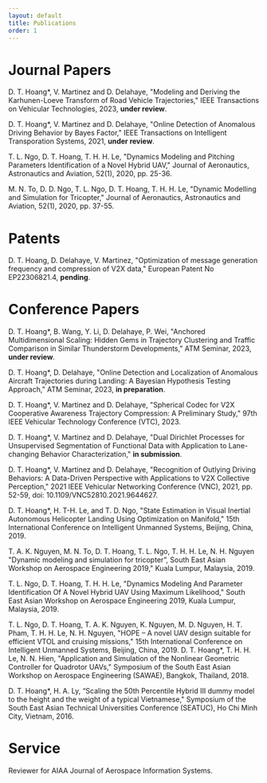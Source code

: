 ```yaml
---
layout: default
title: Publications
order: 1
---
```


# Journal Papers
D. T. Hoang*, V. Martinez and D. Delahaye, "Modeling and Deriving the Karhunen-Loeve Transform of Road Vehicle Trajectories," IEEE Transactions on Vehicular Technologies, 2023, **under review**.

D. T. Hoang*, V. Martinez and D. Delahaye, "Online Detection of Anomalous Driving Behavior by Bayes Factor," IEEE Transactions on Intelligent Transporation Systems, 2021, **under review**.

T. L. Ngo, D. T. Hoang, T. H. H. Le, "Dynamics Modeling and Pitching Parameters Identification of a Novel Hybrid UAV," Journal of Aeronautics, Astronautics and Aviation, 52(1), 2020, pp. 25-36.

M. N. To, D. D. Ngo, T. L. Ngo, D. T. Hoang, T. H. H. Le, "Dynamic Modelling and Simulation for Tricopter," Journal of Aeronautics, Astronautics and Aviation, 52(1), 2020, pp. 37-55.

# Patents
D. T. Hoang, D. Delahaye, V. Martinez, "Optimization of message generation frequency and compression of V2X data," European Patent No EP22306821.4, **pending**.

# Conference Papers
D. T. Hoang*, B. Wang, Y. Li, D. Delahaye, P. Wei, "Anchored Multidimensional Scaling: Hidden Gems in Trajectory Clustering and Traffic Comparison in Similar Thunderstorm Developments," ATM Seminar, 2023, **under review**.

D. T. Hoang*, D. Delahaye, "Online Detection and Localization of Anomalous Aircraft Trajectories during Landing: A Bayesian Hypothesis Testing Approach," ATM Seminar, 2023, **in preparation**.

D. T. Hoang*, V. Martinez and D. Delahaye, "Spherical Codec for V2X Cooperative Awareness Trajectory Compression: A Preliminary Study," 97th IEEE Vehicular Technology Conference (VTC), 2023.

D. T. Hoang*, V. Martinez and D. Delahaye, "Dual Dirichlet Processes for Unsupervised Segmentation of Functional Data with Application to Lane-changing Behavior Characterization," **in submission**.

D. T. Hoang*, V. Martinez and D. Delahaye, "Recognition of Outlying Driving Behaviors: A Data-Driven Perspective with Applications to V2X Collective Perception," 2021 IEEE Vehicular Networking Conference (VNC), 2021, pp. 52-59, doi: 10.1109/VNC52810.2021.9644627.

D. T. Hoang*, H. T-H. Le, and T. D. Ngo, "State Estimation in Visual Inertial Autonomous Helicopter Landing Using Optimization on Manifold," 15th International Conference on Intelligent Unmanned Systems, Beijing, China, 2019.

T. A. K. Nguyen, M. N. To, D. T. Hoang, T. L. Ngo, T. H. H. Le, N. H. Nguyen "Dynamic modeling and simulation for tricopter”, South East Asian Workshop on Aerospace Engineering 2019," Kuala Lumpur, Malaysia, 2019.

T. L. Ngo, D. T. Hoang, T. H. H. Le, "Dynamics Modeling And Parameter Identification Of A Novel Hybrid UAV Using Maximum Likelihood," South East Asian Workshop on Aerospace Engineering 2019, Kuala Lumpur, Malaysia, 2019.

T. L. Ngo, D. T. Hoang, T. A. K. Nguyen, K. Nguyen, M. D. Nguyen, H. T. Pham, T. H. H. Le, N. H. Nguyen, "HOPE – A novel UAV design suitable for efficient VTOL and cruising missions," 15th International Conference on Intelligent Unmanned Systems, Beijing, China, 2019.
D. T. Hoang*, T. H. H. Le, N. N. Hien, "Application and Simulation of the Nonlinear Geometric Controller for Quadrotor UAVs," Symposium of the South East Asian Workshop on Aerospace Engineering (SAWAE), Bangkok, Thailand, 2018.

D. T. Hoang*, H. A. Ly, “Scaling the 50th Percentile Hybrid III dummy model to the height and the weight of a typical Vietnamese," Symposium of the South East Asian Technical Universities Conference (SEATUC), Ho Chi Minh City, Vietnam, 2016.

# Service
Reviewer for AIAA Journal of Aerospace Information Systems.